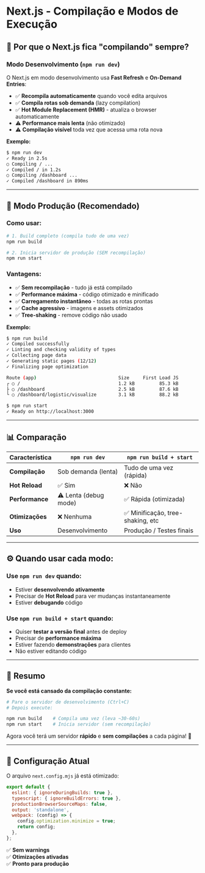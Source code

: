 # Next.js - Compilação e Modos de Execução

## 🔄 Por que o Next.js fica "compilando" sempre?

### Modo Desenvolvimento (`npm run dev`)

O Next.js em modo desenvolvimento usa **Fast Refresh** e **On-Demand Entries**:

- ✅ **Recompila automaticamente** quando você edita arquivos
- ✅ **Compila rotas sob demanda** (lazy compilation)
- ✅ **Hot Module Replacement (HMR)** - atualiza o browser automaticamente
- ⚠️ **Performance mais lenta** (não otimizado)
- ⚠️ **Compilação visível** toda vez que acessa uma rota nova

**Exemplo:**
```bash
$ npm run dev
✓ Ready in 2.5s
○ Compiling / ...
✓ Compiled / in 1.2s
○ Compiling /dashboard ...
✓ Compiled /dashboard in 890ms
```

---

## 🚀 Modo Produção (Recomendado)

### Como usar:

```bash
# 1. Build completo (compila tudo de uma vez)
npm run build

# 2. Inicia servidor de produção (SEM recompilação)
npm run start
```

### Vantagens:

- ✅ **Sem recompilação** - tudo já está compilado
- ✅ **Performance máxima** - código otimizado e minificado
- ✅ **Carregamento instantâneo** - todas as rotas prontas
- ✅ **Cache agressivo** - imagens e assets otimizados
- ✅ **Tree-shaking** - remove código não usado

**Exemplo:**
```bash
$ npm run build
✓ Compiled successfully
✓ Linting and checking validity of types
✓ Collecting page data
✓ Generating static pages (12/12)
✓ Finalizing page optimization

Route (app)                              Size     First Load JS
┌ ○ /                                    1.2 kB         85.3 kB
├ ○ /dashboard                           2.5 kB         87.6 kB
└ ○ /dashboard/logistic/visualize        3.1 kB         88.2 kB

$ npm run start
✓ Ready on http://localhost:3000
```

---

## 📊 Comparação

| Característica          | `npm run dev`           | `npm run build + start`  |
|------------------------|-------------------------|--------------------------|
| **Compilação**         | Sob demanda (lenta)     | Tudo de uma vez (rápida) |
| **Hot Reload**         | ✅ Sim                   | ❌ Não                    |
| **Performance**        | ⚠️ Lenta (debug mode)   | ✅ Rápida (otimizada)     |
| **Otimizações**        | ❌ Nenhuma               | ✅ Minificação, tree-shaking, etc |
| **Uso**                | Desenvolvimento         | Produção / Testes finais |

---

## ⚙️ Quando usar cada modo:

### Use `npm run dev` quando:
- Estiver **desenvolvendo ativamente**
- Precisar de **Hot Reload** para ver mudanças instantaneamente
- Estiver **debugando** código

### Use `npm run build + start` quando:
- Quiser **testar a versão final** antes de deploy
- Precisar de **performance máxima**
- Estiver fazendo **demonstrações** para clientes
- Não estiver editando código

---

## 🎯 Resumo

**Se você está cansado da compilação constante:**

```bash
# Pare o servidor de desenvolvimento (Ctrl+C)
# Depois execute:

npm run build    # Compila uma vez (leva ~30-60s)
npm run start    # Inicia servidor (sem recompilação)
```

Agora você terá um servidor **rápido** e **sem compilações** a cada página! 🚀

---

## 🔧 Configuração Atual

O arquivo `next.config.mjs` já está otimizado:

```javascript
export default {
  eslint: { ignoreDuringBuilds: true },
  typescript: { ignoreBuildErrors: true },
  productionBrowserSourceMaps: false,
  output: 'standalone',
  webpack: (config) => {
    config.optimization.minimize = true;
    return config;
  },
};
```

✅ **Sem warnings**  
✅ **Otimizações ativadas**  
✅ **Pronto para produção**

